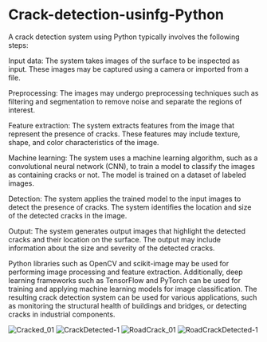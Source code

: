 # Crack-detection-usinfg-Python

A crack detection system using Python typically involves the following steps:

Input data: The system takes images of the surface to be inspected as input. These images may be captured using a camera or imported from a file.

Preprocessing: The images may undergo preprocessing techniques such as filtering and segmentation to remove noise and separate the regions of interest.

Feature extraction: The system extracts features from the image that represent the presence of cracks. These features may include texture, shape, and color characteristics of the image.

Machine learning: The system uses a machine learning algorithm, such as a convolutional neural network (CNN), to train a model to classify the images as containing cracks or not. The model is trained on a dataset of labeled images.

Detection: The system applies the trained model to the input images to detect the presence of cracks. The system identifies the location and size of the detected cracks in the image.

Output: The system generates output images that highlight the detected cracks and their location on the surface. The output may include information about the size and severity of the detected cracks.

Python libraries such as OpenCV and scikit-image may be used for performing image processing and feature extraction. Additionally, deep learning frameworks such as TensorFlow and PyTorch can be used for training and applying machine learning models for image classification. The resulting crack detection system can be used for various applications, such as monitoring the structural health of buildings and bridges, or detecting cracks in industrial components.


![Cracked_01](https://user-images.githubusercontent.com/103347778/218705379-e067dc3c-0367-4c9b-bc92-0b9eb36a0c7a.jpg)
![CrackDetected-1](https://user-images.githubusercontent.com/103347778/218705397-9451bae2-504e-40f1-b999-887276b3ee9a.jpg)
![RoadCrack_01](https://user-images.githubusercontent.com/103347778/218705462-63e0a213-66a5-445f-8687-e9536c523ead.jpg)
![RoadCrackDetected-1](https://user-images.githubusercontent.com/103347778/218705494-963336dc-6289-493d-b352-73146dd6990f.jpg)
